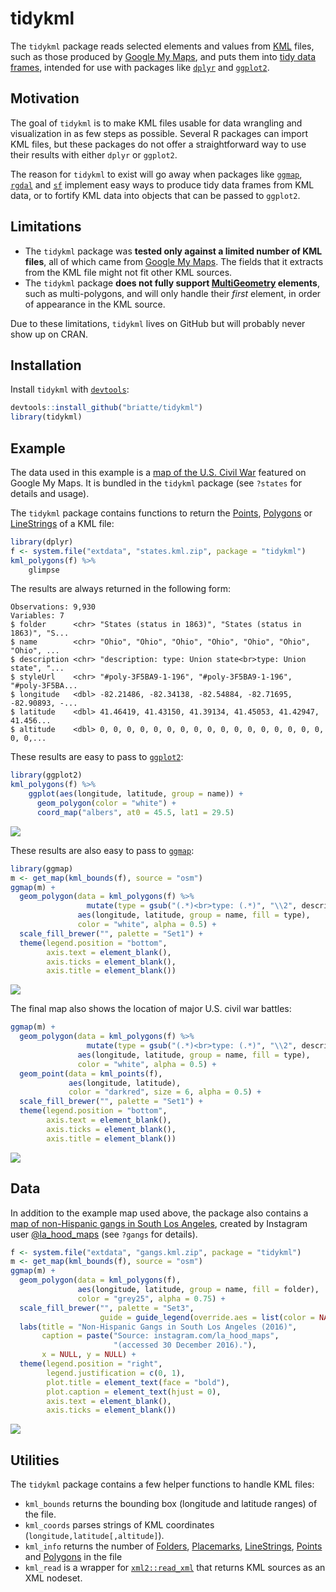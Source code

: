 # tidykml

The `tidykml` package reads selected elements and values from [KML][kml]
files, such as those produced by [Google My Maps][google-my-maps], and puts
them into [tidy data frames][cran-tibble], intended for use with packages like [`dplyr`][cran-dplyr] and
[`ggplot2`][cran-ggplot2].

## Motivation

The goal of `tidykml` is to make KML files usable for data wrangling and
visualization in as few steps as possible. Several R packages can import KML
files, but these packages do not offer a straightforward way to use their
results with either `dplyr` or `ggplot2`.

The reason for `tidykml` to exist will go away when packages like
[`ggmap`][cran-ggmap], [`rgdal`][cran-rgdal] and [`sf`][cran-sf] implement easy
ways to produce tidy data frames from KML data, or to fortify KML data into
objects that can be passed to `ggplot2`.

## Limitations

- The `tidykml` package was __tested only against a limited number of KML files__, all of which came from [Google My Maps][google-my-maps]. The fields that it extracts from the KML file might not fit other KML sources.
- The `tidykml` package __does not fully support [MultiGeometry][kml-multigeom] elements__, such as multi-polygons, and will only handle their _first_ element, in order of appearance in the KML source.

Due to these limitations, `tidykml` lives on GitHub but will probably never show up on CRAN.

## Installation

Install `tidykml` with [`devtools`][cran-devtools]:

```R
devtools::install_github("briatte/tidykml")
library(tidykml)
```

## Example

The data used in this example is a [map of the U.S. Civil War][map-states] featured on Google My Maps. It is bundled in the `tidykml` package (see `?states` for details and usage).

The `tidykml` package contains functions to return the [Points][kml-points],
[Polygons][kml-polygons] or [LineStrings][kml-lines] of a KML file:

```R
library(dplyr)
f <- system.file("extdata", "states.kml.zip", package = "tidykml")
kml_polygons(f) %>%
    glimpse
```

The results are always returned in the following form:

```
Observations: 9,930
Variables: 7
$ folder      <chr> "States (status in 1863)", "States (status in 1863)", "S...
$ name        <chr> "Ohio", "Ohio", "Ohio", "Ohio", "Ohio", "Ohio", "Ohio", ...
$ description <chr> "description: type: Union state<br>type: Union state", "...
$ styleUrl    <chr> "#poly-3F5BA9-1-196", "#poly-3F5BA9-1-196", "#poly-3F5BA...
$ longitude   <dbl> -82.21486, -82.34138, -82.54884, -82.71695, -82.90893, -...
$ latitude    <dbl> 41.46419, 41.43150, 41.39134, 41.45053, 41.42947, 41.456...
$ altitude    <dbl> 0, 0, 0, 0, 0, 0, 0, 0, 0, 0, 0, 0, 0, 0, 0, 0, 0, 0, 0,...
```

These results are easy to pass to [`ggplot2`][cran-ggplot2]:

```R
library(ggplot2)
kml_polygons(f) %>%
    ggplot(aes(longitude, latitude, group = name)) +
      geom_polygon(color = "white") +
      coord_map("albers", at0 = 45.5, lat1 = 29.5)
```

![](http://i.imgur.com/d9lyU6r.png)

These results are also easy to pass to [`ggmap`][cran-ggmap]:

```R
library(ggmap)
m <- get_map(kml_bounds(f), source = "osm")
ggmap(m) +
  geom_polygon(data = kml_polygons(f) %>%
                 mutate(type = gsub("(.*)<br>type: (.*)", "\\2", description)),
               aes(longitude, latitude, group = name, fill = type),
               color = "white", alpha = 0.5) +
  scale_fill_brewer("", palette = "Set1") +
  theme(legend.position = "bottom",
        axis.text = element_blank(),
        axis.ticks = element_blank(),
        axis.title = element_blank())
```

![](http://i.imgur.com/3Xgox6x.jpg)

The final map also shows the location of major U.S. civil war battles:

```R
ggmap(m) +
  geom_polygon(data = kml_polygons(f) %>%
                 mutate(type = gsub("(.*)<br>type: (.*)", "\\2", description)),
               aes(longitude, latitude, group = name, fill = type),
               color = "white", alpha = 0.5) +
  geom_point(data = kml_points(f),
             aes(longitude, latitude),
             color = "darkred", size = 6, alpha = 0.5) +
  scale_fill_brewer("", palette = "Set1") +
  theme(legend.position = "bottom",
        axis.text = element_blank(),
        axis.ticks = element_blank(),
        axis.title = element_blank())
```

![](http://i.imgur.com/hNSfpdi.jpg)

## Data

In addition to the example map used above, the package also contains a [map of non-Hispanic gangs in South Los Angeles][map-gangs], created by Instagram user [@la\_hood\_maps][map-gangs-source] (see `?gangs` for details).

```R
f <- system.file("extdata", "gangs.kml.zip", package = "tidykml")
m <- get_map(kml_bounds(f), source = "osm")
ggmap(m) +
  geom_polygon(data = kml_polygons(f),
               aes(longitude, latitude, group = name, fill = folder),
               color = "grey25", alpha = 0.75) +
  scale_fill_brewer("", palette = "Set3",
                    guide = guide_legend(override.aes = list(color = NA))) +
  labs(title = "Non-Hispanic Gangs in South Los Angeles (2016)",
       caption = paste("Source: instagram.com/la_hood_maps",
                       "(accessed 30 December 2016)."),
       x = NULL, y = NULL) +
  theme(legend.position = "right",
        legend.justification = c(0, 1),
        plot.title = element_text(face = "bold"),
        plot.caption = element_text(hjust = 0),
        axis.text = element_blank(),
        axis.ticks = element_blank())
```

![](http://i.imgur.com/UIUJCVz.png)

## Utilities

The `tidykml` package contains a few helper functions to handle KML files:

- `kml_bounds` returns the bounding box (longitude and latitude ranges) of the file.
- `kml_coords` parses strings of KML coordinates (`longitude,latitude[,altitude]`).
- `kml_info` returns the number of [Folders][kml-folders], [Placemarks][kml-placemarks], [LineStrings][kml-lines], [Points][kml-points] and [Polygons][kml-polygons] in the file
- `kml_read` is a wrapper for [`xml2::read_xml`][read_xml] that returns KML sources as an XML nodeset.

[cran-dplyr]: https://cran.r-project.org/package=dplyr "Package 'dplyr' (CRAN)"
[cran-devtools]: https://cran.r-project.org/package=devtools "Package 'devtools' (CRAN)"
[cran-ggmap]: https://cran.r-project.org/package=ggmap "Package 'ggmap' (CRAN)"
[cran-ggplot2]: https://cran.r-project.org/package=ggplot2 "Package 'ggplot2' (CRAN)"
[cran-rgdal]: https://cran.r-project.org/package=rgdal "Package 'rgdal' (CRAN)"
[cran-sf]: https://cran.r-project.org/package=sf "Package 'sf' (CRAN)"
[cran-tibble]: https://cran.r-project.org/package=tibble "Package 'tibble' (CRAN)"
[kml]: https://developers.google.com/kml/documentation/kmlreference "KML Reference (Google Developers)"
[kml-folders]: https://developers.google.com/kml/documentation/kmlreference#folder "KML Reference: <Folder> (Google Developers)"
[kml-lines]: https://developers.google.com/kml/documentation/kmlreference#linestring "KML Reference: <LineString> (Google Developers)"
[kml-multigeom]: https://developers.google.com/kml/documentation/kmlreference#multigeometry "KML Reference: <MultiGeometry> (Google Developers)"
[kml-placemarks]: https://developers.google.com/kml/documentation/kmlreference#placemark "KML Reference: <Placemark> (Google Developers)"
[kml-points]: https://developers.google.com/kml/documentation/kmlreference#point "KML Reference: <Point> (Google Developers)"
[kml-polygons]: https://developers.google.com/kml/documentation/kmlreference#polygon "KML Reference: <Polygon> (Google Developers)"
[google-my-maps]: https://en.wikipedia.org/wiki/Google_My_Maps "Google My Maps (Wikipedia)"
[map-gangs-source]: https://www.instagram.com/la_hood_maps/ "La Hood Maps (Instagram)"
[map-gangs]: https://goo.gl/7Ar1Aa "Gangs of Los Angeles (2016) (Google My Maps)"
[map-states]: https://goo.gl/rezvty "US Civil Wars (Google My Maps)"
[read_xml]: https://www.rdocumentation.org/packages/xml2/versions/1.0.0/topics/read_xml "xml2::read_xml (RDocumentation)"
